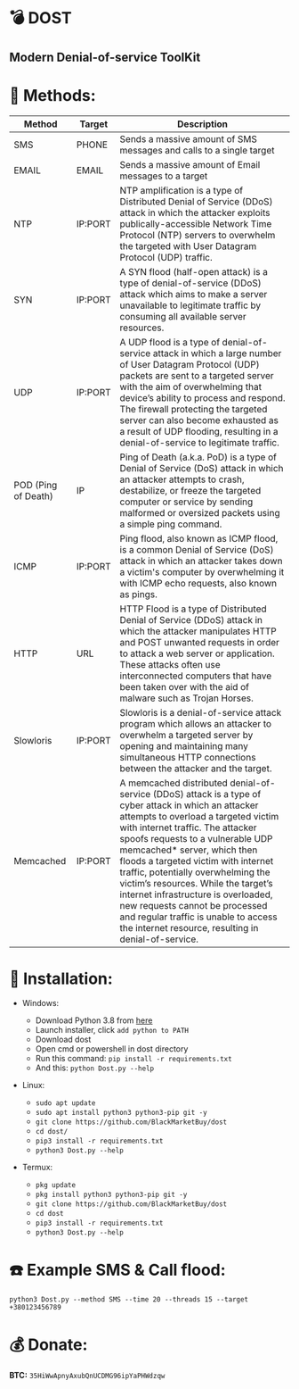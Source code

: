 # :bomb: DOST
## Modern Denial-of-service ToolKit

</p>

# :satellite: Methods:
| Method               |   Target   | Description |
| ---------------------| -----------|-------------|
| SMS                  | PHONE     | Sends a massive amount of SMS messages and calls to a single target |
| EMAIL                | EMAIL     | Sends a massive amount of Email messages to a target |
| NTP                  | IP:PORT    | NTP amplification is a type of Distributed Denial of Service (DDoS) attack in which the attacker exploits publically-accessible Network Time Protocol (NTP) servers to overwhelm the targeted with User Datagram Protocol (UDP) traffic. |
| SYN                  | IP:PORT    | A SYN flood (half-open attack) is a type of denial-of-service (DDoS) attack which aims to make a server unavailable to legitimate traffic by consuming all available server resources. |
| UDP                  | IP:PORT    | A UDP flood is a type of denial-of-service attack in which a large number of User Datagram Protocol (UDP) packets are sent to a targeted server with the aim of overwhelming that device’s ability to process and respond. The firewall protecting the targeted server can also become exhausted as a result of UDP flooding, resulting in a denial-of-service to legitimate traffic. |
| POD (Ping of Death)  | IP         | Ping of Death (a.k.a. PoD) is a type of Denial of Service (DoS) attack in which an attacker attempts to crash, destabilize, or freeze the targeted computer or service by sending malformed or oversized packets using a simple ping command. |
| ICMP                 | IP:PORT    | Ping flood, also known as ICMP flood, is a common Denial of Service (DoS) attack in which an attacker takes down a victim's computer by overwhelming it with ICMP echo requests, also known as pings. |
| HTTP                 | URL        | HTTP Flood is a type of Distributed Denial of Service (DDoS) attack in which the attacker manipulates HTTP and POST unwanted requests in order to attack a web server or application. These attacks often use interconnected computers that have been taken over with the aid of malware such as Trojan Horses. |
| Slowloris            | IP:PORT    | Slowloris is a denial-of-service attack program which allows an attacker to overwhelm a targeted server by opening and maintaining many simultaneous HTTP connections between the attacker and the target. |
| Memcached            | IP:PORT    | A memcached distributed denial-of-service (DDoS) attack is a type of cyber attack in which an attacker attempts to overload a targeted victim with internet traffic. The attacker spoofs requests to a vulnerable UDP memcached* server, which then floods a targeted victim with internet traffic, potentially overwhelming the victim’s resources. While the target’s internet infrastructure is overloaded, new requests cannot be processed and regular traffic is unable to access the internet resource, resulting in denial-of-service. |

# :gift: Installation:
* Windows:
  * Download Python 3.8 from [here](https://www.python.org/downloads/release/python-38)
  * Launch installer, click `add python to PATH`
  * Download dost
  * Open cmd or powershell in dost directory
  * Run this command: `pip install -r requirements.txt`
  * And this: `python Dost.py --help`

* Linux:
  * `sudo apt update`
  * `sudo apt install python3 python3-pip git -y`
  * `git clone https://github.com/BlackMarketBuy/dost`
  * `cd dost/`
  * `pip3 install -r requirements.txt`
  * `python3 Dost.py --help`

* Termux:
  * `pkg update`
  * `pkg install python3 python3-pip git -y`
  * `git clone https://github.com/BlackMarketBuy/dost`
  * `cd dost`
  * `pip3 install -r requirements.txt`
  * `python3 Dost.py --help`

# :phone: Example SMS & Call flood:
```python3 Dost.py --method SMS --time 20 --threads 15 --target +380123456789```


# :moneybag: Donate:
**BTC:** `35HiWwApnyAxubQnUCDMG96ipYaPHWdzqw`   

